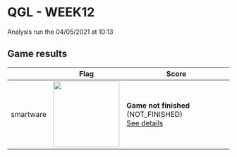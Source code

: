 # QGL - WEEK12

Analysis run the 04/05/2021 at 10:13

## Game results

||Flag|Score|
|--|--|--|
|smartware|<img src="../flags/smartware.png" width="150" height="" />|**Game not finished** (NOT_FINISHED)<br>[See details](./pool-0)|


